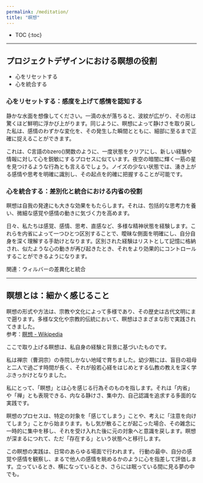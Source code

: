 ```yaml
---
permalink: /meditation/
title: "瞑想"
---
```


* TOC
{:toc}

---

## プロジェクトデザインにおける瞑想の役割

- 心をリセットする
- 心を統合する

### 心をリセットする：感度を上げて感情を認知する

静かな水面を想像してください。一滴の水が落ちると、波紋が広がり、その形は驚くほど鮮明に浮かび上がります。同じように、瞑想によって静けさを取り戻した私は、感情のわずかな変化を、その発生した瞬間とともに、細部に至るまで正確に捉えることができます。

これは、C言語のbzero()関数のように、一度状態をクリアにし、新しい経験や情報に対して心を鋭敏にするプロセスに似ています。夜空の暗闇に輝く一筋の星を見つけるような行為とも言えるでしょう。ノイズの少ない状態では、湧き上がる感情や思考を明確に識別し、その起点を的確に把握することが可能です。

### 心を統合する：差別化と統合における内省の役割

瞑想は自我の発達にも大きな効果をもたらします。それは、包括的な思考力を養い、微細な感覚や感情の動きに気づく力を高めます。

日々、私たちは感覚、感情、思考、直感など、多様な精神状態を経験します。これらを内省によって一つひとつ区別することで、曖昧な側面を明確にし、自分自身を深く理解する手助けとなります。区別された経験はリストとして記憶に格納され、似たような心の動きが再び起きたとき、それをより効果的にコントロールすることができるようになります。

関連：ウィルバーの差異化と統合

---

## 瞑想とは：細かく感じること

瞑想の形式や方法は、宗教や文化によって多様であり、その歴史は古代文明にまで遡ります。多様な文化や宗教的伝統において、瞑想はさまざまな形で実践されてきました。  
参考：[瞑想 - Wikipedia](https://en.wikipedia.org/wiki/Meditation)

ここで取り上げる瞑想は、私自身の経験と背景に基づいたものです。

私は禅宗（曹洞宗）の寺院しかない地域で育ちました。幼少期には、盲目の祖母と二人で過ごす時間が長く、それが般若心経をはじめとする仏教の教えを深く学ぶきっかけとなりました。

私にとって、「瞑想」とは心を感じる行為そのものを指します。それは「内省」や「禅」とも表現できる、内なる静けさ、集中力、自己認識を追求する多面的な実践です。

瞑想のプロセスは、特定の対象を「感じてしまう」ことや、考えに「注意を向けてしまう」ことから始まります。もし気が散ることが起こった場合、その雑念に一時的に集中を移し、それを受け入れた後に元の対象へと意識を戻します。瞑想が深まるにつれて、ただ「存在する」という状態へと移行します。

この瞑想の実践は、日常のあらゆる場面で行われます。
行動の最中、自分の感覚や感情を観察し、まるで他人の感情を眺めるかのように心を指差して評価します。立っているとき、横になっているとき、さらには眠っている間に見る夢の中でも。

